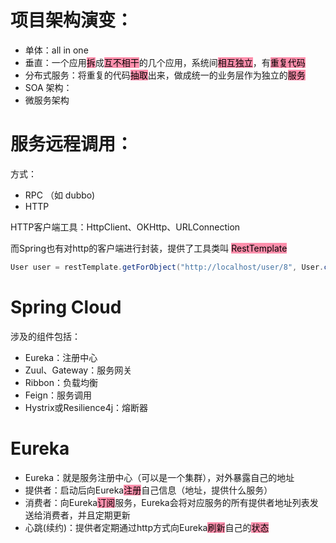 
# 项目架构演变：

* 单体：all in one
* 垂直：一个应用<mark style="background: #FF5582A6;">拆</mark>成<mark style="background: #FF5582A6;">互不相干</mark>的几个应用，系统间<mark style="background: #FF5582A6;">相互独立</mark>，有<mark style="background: #FF5582A6;">重复代码</mark>
* 分布式服务：将重复的代码<mark style="background: #FF5582A6;">抽取</mark>出来，做成统一的业务层作为独立的<mark style="background: #FF5582A6;">服务</mark>
* SOA 架构：
* 微服务架构

# 服务远程调用：

方式：
* RPC （如 dubbo)
* HTTP

HTTP客户端工具：HttpClient、OKHttp、URLConnection

而Spring也有对http的客户端进行封装，提供了工具类叫 <mark style="background: #FF5582A6;">RestTemplate</mark>
```java
User user = restTemplate.getForObject("http://localhost/user/8", User.class);
```


# Spring Cloud

涉及的组件包括：
* Eureka：注册中心 
* Zuul、Gateway：服务网关 
* Ribbon：负载均衡 
* Feign：服务调用 
* Hystrix或Resilience4j：熔断器

# Eureka
* Eureka：就是服务注册中心（可以是一个集群），对外暴露自己的地址 
* 提供者：启动后向Eureka<mark style="background: #FF5582A6;">注册</mark>自己信息（地址，提供什么服务） 
* 消费者：向Eureka<mark style="background: #FF5582A6;">订阅</mark>服务，Eureka会将对应服务的所有提供者地址列表发送给消费者，并且定期更新 
* 心跳(续约)：提供者定期通过http方式向Eureka<mark style="background: #FF5582A6;">刷新</mark>自己的<mark style="background: #FF5582A6;">状态</mark>




